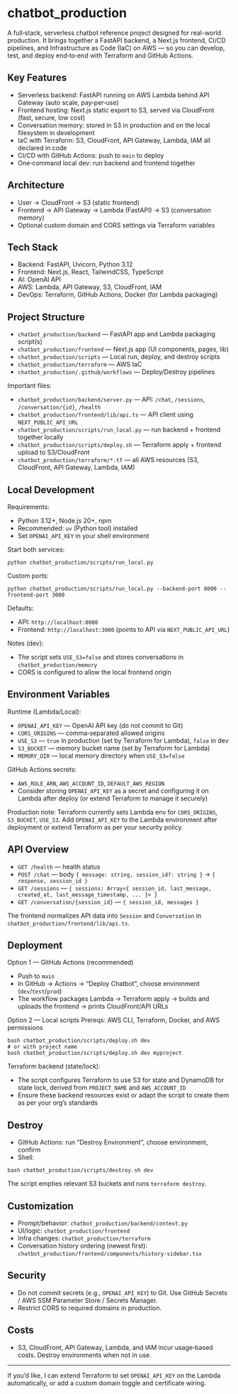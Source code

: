 # chatbot_production

A full‑stack, serverless chatbot reference project designed for real-world production. It brings together a FastAPI backend, a Next.js frontend, CI/CD pipelines, and Infrastructure as Code (IaC) on AWS — so you can develop, test, and deploy end‑to‑end with Terraform and GitHub Actions.

## Key Features
- Serverless backend: FastAPI running on AWS Lambda behind API Gateway (auto scale, pay‑per‑use)
- Frontend hosting: Next.js static export to S3, served via CloudFront (fast, secure, low cost)
- Conversation memory: stored in S3 in production and on the local filesystem in development
- IaC with Terraform: S3, CloudFront, API Gateway, Lambda, IAM all declared in code
- CI/CD with GitHub Actions: push to `main` to deploy
- One‑command local dev: run backend and frontend together

## Architecture
- User → CloudFront → S3 (static frontend)
- Frontend → API Gateway → Lambda (FastAPI) → S3 (conversation memory)
- Optional custom domain and CORS settings via Terraform variables

## Tech Stack
- Backend: FastAPI, Uvicorn, Python 3.12
- Frontend: Next.js, React, TailwindCSS, TypeScript
- AI: OpenAI API
- AWS: Lambda, API Gateway, S3, CloudFront, IAM
- DevOps: Terraform, GitHub Actions, Docker (for Lambda packaging)

## Project Structure
- `chatbot_production/backend` — FastAPI app and Lambda packaging script(s)
- `chatbot_production/frontend` — Next.js app (UI components, pages, lib)
- `chatbot_production/scripts` — Local run, deploy, and destroy scripts
- `chatbot_production/terraform` — AWS IaC
- `chatbot_production/.github/workflows` — Deploy/Destroy pipelines

Important files:
- `chatbot_production/backend/server.py` — API: `/chat`, `/sessions`, `/conversation/{id}`, `/health`
- `chatbot_production/frontend/lib/api.ts` — API client using `NEXT_PUBLIC_API_URL`
- `chatbot_production/scripts/run_local.py` — run backend + frontend together locally
- `chatbot_production/scripts/deploy.sh` — Terraform apply + frontend upload to S3/CloudFront
- `chatbot_production/terraform/*.tf` — all AWS resources (S3, CloudFront, API Gateway, Lambda, IAM)

## Local Development
Requirements:
- Python 3.12+, Node.js 20+, npm
- Recommended: `uv` (Python tool) installed
- Set `OPENAI_API_KEY` in your shell environment

Start both services:
```
python chatbot_production/scripts/run_local.py
```
Custom ports:
```
python chatbot_production/scripts/run_local.py --backend-port 8000 --frontend-port 3000
```
Defaults:
- API: `http://localhost:8000`
- Frontend: `http://localhost:3000` (points to API via `NEXT_PUBLIC_API_URL`)

Notes (dev):
- The script sets `USE_S3=false` and stores conversations in `chatbot_production/memory`
- CORS is configured to allow the local frontend origin

## Environment Variables
Runtime (Lambda/Local):
- `OPENAI_API_KEY` — OpenAI API key (do not commit to Git)
- `CORS_ORIGINS` — comma‑separated allowed origins
- `USE_S3` — `true` in production (set by Terraform for Lambda), `false` in dev
- `S3_BUCKET` — memory bucket name (set by Terraform for Lambda)
- `MEMORY_DIR` — local memory directory when `USE_S3=false`

GitHub Actions secrets:
- `AWS_ROLE_ARN`, `AWS_ACCOUNT_ID`, `DEFAULT_AWS_REGION`
- Consider storing `OPENAI_API_KEY` as a secret and configuring it on Lambda after deploy (or extend Terraform to manage it securely)

Production note: Terraform currently sets Lambda env for `CORS_ORIGINS`, `S3_BUCKET`, `USE_S3`. Add `OPENAI_API_KEY` to the Lambda environment after deployment or extend Terraform as per your security policy.

## API Overview
- `GET /health` — health status
- `POST /chat` — body `{ message: string, session_id?: string }` → `{ response, session_id }`
- `GET /sessions` — `{ sessions: Array<{ session_id, last_message, created_at, last_message_timestamp, ... }> }`
- `GET /conversation/{session_id}` — `{ session_id, messages }`

The frontend normalizes API data into `Session` and `Conversation` in `chatbot_production/frontend/lib/api.ts`.

## Deployment
Option 1 — GitHub Actions (recommended)
- Push to `main`
- In GitHub → Actions → “Deploy Chatbot”, choose environment (`dev`/`test`/`prod`)
- The workflow packages Lambda → Terraform apply → builds and uploads the frontend → prints CloudFront/API URLs

Option 2 — Local scripts
Prereqs: AWS CLI, Terraform, Docker, and AWS permissions
```
bash chatbot_production/scripts/deploy.sh dev
# or with project name
bash chatbot_production/scripts/deploy.sh dev myproject
```

Terraform backend (state/lock):
- The script configures Terraform to use S3 for state and DynamoDB for state lock, derived from `PROJECT_NAME` and `AWS_ACCOUNT_ID`
- Ensure these backend resources exist or adapt the script to create them as per your org’s standards

## Destroy
- GitHub Actions: run “Destroy Environment”, choose environment, confirm
- Shell:
```
bash chatbot_production/scripts/destroy.sh dev
```
The script empties relevant S3 buckets and runs `terraform destroy`.

## Customization
- Prompt/behavior: `chatbot_production/backend/context.py`
- UI/logic: `chatbot_production/frontend`
- Infra changes: `chatbot_production/terraform`
- Conversation history ordering (newest first): `chatbot_production/frontend/components/history-sidebar.tsx`

## Security
- Do not commit secrets (e.g., `OPENAI_API_KEY`) to Git. Use GitHub Secrets / AWS SSM Parameter Store / Secrets Manager.
- Restrict CORS to required domains in production.

## Costs
- S3, CloudFront, API Gateway, Lambda, and IAM incur usage‑based costs. Destroy environments when not in use.

---
If you’d like, I can extend Terraform to set `OPENAI_API_KEY` on the Lambda automatically, or add a custom domain toggle and certificate wiring.
